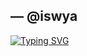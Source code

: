 <h2 align="left"> ― @iswya</h2>
<a href="https://git.io/typing-svg"><img src="https://readme-typing-svg.demolab.com?font=GOTHAM&pause=1000&color=F7F7F7&width=435&lines=%F0%9F%94%A9+lua+%26+javascript" alt="Typing SVG" /></a>




###
